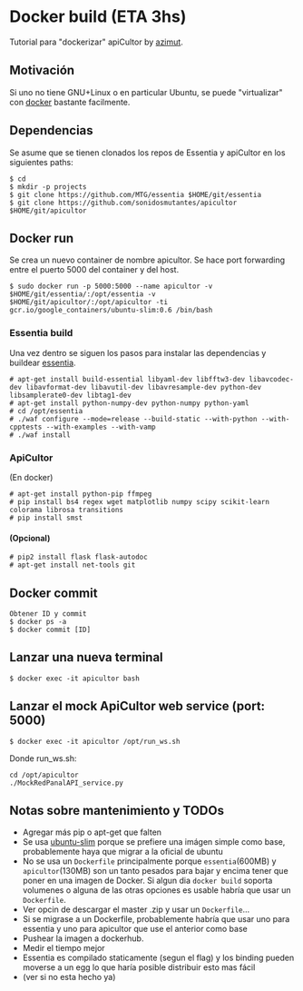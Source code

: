 # Docker build (ETA 3hs)

Tutorial para "dockerizar" apiCultor by [azimut].

## Motivación

Si uno no tiene GNU+Linux o en particular Ubuntu, se puede "virtualizar" con [docker] bastante facilmente.

## Dependencias

Se asume que se tienen clonados los repos de Essentia y apiCultor en los siguientes paths:

```
$ cd
$ mkdir -p projects
$ git clone https://github.com/MTG/essentia $HOME/git/essentia
$ git clone https://github.com/sonidosmutantes/apicultor $HOME/git/apicultor
```

## Docker run

Se crea un nuevo container de nombre apicultor. Se hace port forwarding entre el puerto 5000 del container y del host.

```
$ sudo docker run -p 5000:5000 --name apicultor -v $HOME/git/essentia/:/opt/essentia -v $HOME/git/apicultor/:/opt/apicultor -ti gcr.io/google_containers/ubuntu-slim:0.6 /bin/bash
```

### Essentia build
Una vez dentro se siguen los pasos para instalar las dependencias y buildear [essentia].

```
# apt-get install build-essential libyaml-dev libfftw3-dev libavcodec-dev libavformat-dev libavutil-dev libavresample-dev python-dev libsamplerate0-dev libtag1-dev
# apt-get install python-numpy-dev python-numpy python-yaml
# cd /opt/essentia
# ./waf configure --mode=release --build-static --with-python --with-cpptests --with-examples --with-vamp
# ./waf install
```

### ApiCultor
(En docker)

```
# apt-get install python-pip ffmpeg
# pip install bs4 regex wget matplotlib numpy scipy scikit-learn colorama librosa transitions
# pip install smst
```
 
#### (Opcional)

```
# pip2 install flask flask-autodoc
# apt-get install net-tools git
```

## Docker commit

```
Obtener ID y commit
$ docker ps -a
$ docker commit [ID]
```

## Lanzar una nueva terminal

```
$ docker exec -it apicultor bash
```

## Lanzar el mock ApiCultor web service (port: 5000)

```
$ docker exec -it apicultor /opt/run_ws.sh
```

Donde run_ws.sh:

```
cd /opt/apicultor
./MockRedPanalAPI_service.py
```

## Notas sobre mantenimiento y TODOs

* Agregar más pip o apt-get que falten
* Se usa [ubuntu-slim] porque se prefiere una imágen simple como base, probablemente haya que migrar a la oficial de ubuntu
* No se usa un `Dockerfile` principalmente porque `essentia`(600MB) y `apicultor`(130MB) son un tanto pesados para bajar y encima tener que poner en una imagen de Docker. Si algun dia `docker build` soporta volumenes o alguna de las otras opciones es usable habría que usar un `Dockerfile`.
 * Ver opcin de descargar el master .zip y usar un `Dockerfile`...
 * Si se migrase a un Dockerfile, probablemente habría que usar uno para essentia y uno para apicultor que use el anterior como base
* Pushear la imagen a dockerhub.
* Medir el tiempo mejor
* Essentia es compilado staticamente (segun el flag) y los binding pueden moverse a un egg lo que haría posible distribuir esto mas fácil
 * (ver si no esta hecho ya)

[azimut]: https://github.com/azimut
[docker]: https://docs.docker.com/engine/installation/
[essentia]: http://essentia.upf.edu/documentation/installing.html
[ubuntu-slim]: https://github.com/kubernetes/contrib/blob/master/images/ubuntu-slim/Dockerfile.build
